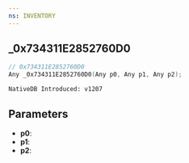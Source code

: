 ```yaml
---
ns: INVENTORY
---
```

## _0x734311E2852760D0

```c
// 0x734311E2852760D0
Any _0x734311E2852760D0(Any p0, Any p1, Any p2);
```

```
NativeDB Introduced: v1207
```

## Parameters
* **p0**:
* **p1**:
* **p2**:
